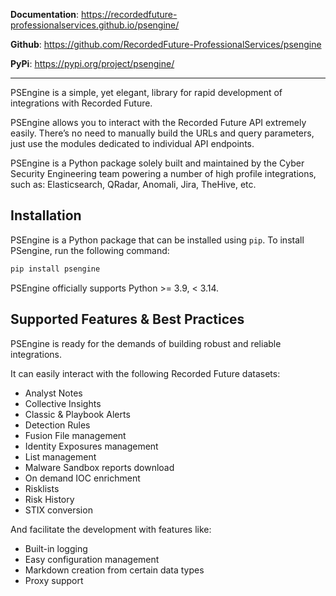 **Documentation**: <https://recordedfuture-professionalservices.github.io/psengine/>

**Github**: <https://github.com/RecordedFuture-ProfessionalServices/psengine>

**PyPi**: <https://pypi.org/project/psengine/>

---

PSEngine is a simple, yet elegant, library for rapid development of integrations with Recorded Future.

PSEngine allows you to interact with the Recorded Future API extremely easily. There’s no need to manually build the URLs and query parameters, just use the modules dedicated to individual API endpoints.

PSEngine is a Python package solely built and maintained by the Cyber Security Engineering team powering a number of high profile integrations, such as: Elasticsearch, QRadar, Anomali, Jira, TheHive, etc.

## Installation

PSEngine is a Python package that can be installed using `pip`. To install PSengine, run the following command:

```bash
pip install psengine
```

PSEngine officially supports Python >= 3.9, < 3.14.


## Supported Features & Best Practices

PSEngine is ready for the demands of building robust and reliable integrations.

It can easily interact with the following Recorded Future datasets:

- Analyst Notes
- Collective Insights
- Classic & Playbook Alerts
- Detection Rules
- Fusion File management
- Identity Exposures management
- List management
- Malware Sandbox reports download
- On demand IOC enrichment
- Risklists
- Risk History
- STIX conversion


And facilitate the development with features like:

- Built-in logging
- Easy configuration management
- Markdown creation from certain data types
- Proxy support

